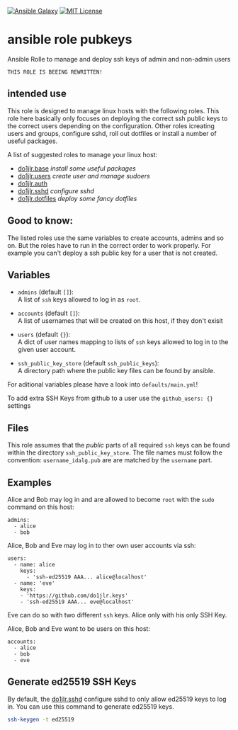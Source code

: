 [![Ansible Galaxy](https://raw.githubusercontent.com/roles-ansible/ansible_role_pubkeys/main/.github/galaxy.svg?sanitize=true)](https://galaxy.ansible.com/do1jlr/pubkeys) [![MIT License](https://raw.githubusercontent.com/roles-ansible/ansible_role_pubkeys/main/.github/license.svg?sanitize=true)](https://github.com/roles-ansible/ansible_role_pubkeys/blob/main/LICENSE)

 ansible role pubkeys
==============================
Ansible Rolle to manage and deploy ssh keys of admin and non-admin users

```
THIS ROLE IS BEEING REWRITTEN!
```

 intended use
---------------
This role is designed to manage linux hosts with the following roles. This role here basically only focuses on deploying the correct ssh public keys to the correct users depending on the configuration.
Other roles icreating users and groups, configure sshd, roll out dotfiles or install a number of useful packages.

A list of suggested roles to manage your linux host:
 - [do1jlr.base](https://github.com/roles-ansible/ansible_role_base.git) *install some useful packages*
 - [do1jlr.users](https://github.com/roles-ansible/ansible_role_users.git) *create user and manage sudoers*
 - [do1jlr.auth](https://github.com/roles-ansible/ansible_role_auth.git)
 - [do1jlr.sshd](https://github.com/roles-ansible/ansible_role_sshd.git) *configure sshd*
 - [do1jlr.dotfiles](https://github.com/roles-ansible/ansible_role_dotfiles) *deploy some fancy dotfiles*

 Good to know:
---------------
The listed roles use the same variables to create accounts, admins and so on. But the roles have to run in the correct order to work properly.
For example you can't deploy a ssh public key for a user that is not created.

 Variables
---------

* ``admins`` (default ``[]``):<br/>
  A list of ``ssh`` keys allowed to log in as `root`.

* ``accounts`` (default ``[]``):<br/>
  A list of usernames that will be created on this host, if they don't exisit

* `users` (default `{}`):<br/>
  A dict of user names mapping to lists of ``ssh`` keys
  allowed to log in to the given user account.

* ``ssh_public_key_store`` (default ``ssh_public_keys``):<br/>
  A directory path where the public key files can be found by ansible.

For aditional variables please have a look into ``defaults/main.yml``!

To add extra SSH Keys from github to a user use the ``github_users: {}`` settings

 Files
-----

This role assumes that the *public* parts of all required ``ssh`` keys
can be found within the directory ``ssh_public_key_store``. The file
names must follow the convention: ``username_idalg.pub`` are are matched
by the ``username`` part.


 Examples
--------

Alice and Bob may log in and are allowed to become ``root`` with the ``sudo`` command on this host:

```
admins:
  - alice
  - bob
```

Alice, Bob and Eve may log in to ther own user accounts via ssh:
```
users:
  - name: alice
    keys:
      - 'ssh-ed25519 AAA... alice@localhost'
  - name: 'eve'
    keys:
    - 'https://github.com/do1jlr.keys'
    - 'ssh-ed25519 AAA... eve@localhost'
```
Eve can do so with two different `ssh` keys. Alice only with his only SSH Key.


Alice, Bob and Eve want to be users on this host:
```
accounts:
  - alice
  - bob
  - eve
```

 Generate ed25519 SSH Keys
--------------------------------
By default, the [do1jlr.sshd](https://github.com/roles-ansible/ansible_role_sshd.git) configure sshd to only allow ed25519 keys to log in. You can use this command to generate ed25519 keys.
```bash
ssh-keygen -t ed25519
```

